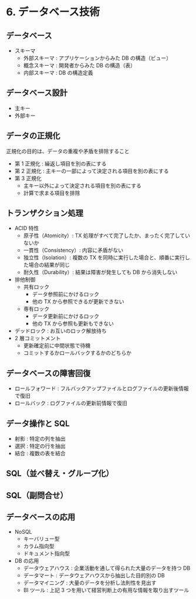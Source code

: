 # 6. データベース技術

## データベース

- スキーマ
  - 外部スキーマ : アプリケーションからみた DB の構造（ビュー）
  - 概念スキーマ : 開発者からみた DB の構造（表）
  - 内部スキーマ : DB の構造定義

## データベース設計

- 主キー
- 外部キー

## データの正規化

正規化の目的は、データの重複や矛盾を排除すること

- 第 1 正規化 : 繰返し項目を別の表にする
- 第 2 正規化 : 主キーの一部によって決定される項目を別の表にする
- 第 3 正規化
  - 主キー以外によって決定される項目を別の表にする
  - 計算で求まる項目を排除

## トランザクション処理

- ACID 特性
  - 原子性（Atomicity）: TX 処理がすべて完了したか、まったく完了していないか
  - 一貫性（Consistency）: 内容に矛盾がない
  - 独立性（Isolation）: 複数の TX を同時に実行した場合と、順番に実行した場合の結果が同じ
  - 耐久性（Durability）: 結果は障害が発生しても DB から消失しない
- 排他制御
  - 共有ロック
    - データ参照前にかけるロック
    - 他の TX から参照できるが更新できない
  - 専有ロック
    - データ更新前にかけるロック
    - 他の TX から参照も更新もできない
- デッドロック : お互いのロック解放待ち
- 2 層コミットメント
  - 更新確定前に中間状態で待機
  - コミットするかロールバックするかのどちらか

## データベースの障害回復

- ロールフォワード : フルバックアップファイルとログファイルの更新後情報で復旧
- ロールバック : ログファイルの更新前情報で復旧

## データ操作と SQL

- 射影 : 特定の列を抽出
- 選択 : 特定の行を抽出
- 結合 : 複数の表を結合

## SQL（並べ替え・グループ化）

## SQL（副問合せ）

## データベースの応用

- NoSQL
  - キーバリュー型
  - カラム指向型
  - ドキュメント指向型
- DB の応用
  - データウェアハウス : 企業活動を通して得られた大量のデータを持つ DB
  - データマート : データウェアハウスから抽出した目的別の DB
  - データマイニング : 大量のデータを分析し法則性を見出す
  - BI ツール : 上記 3 つを用いて経営判断上の有用な情報を取り出すツール
